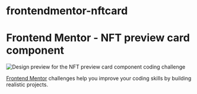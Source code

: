 # frontendmentor-nftcard

# Frontend Mentor - NFT preview card component

![Design preview for the NFT preview card component coding challenge](./design/desktop-preview.jpg)


[Frontend Mentor](https://www.frontendmentor.io) challenges help you improve your coding skills by building realistic projects.

